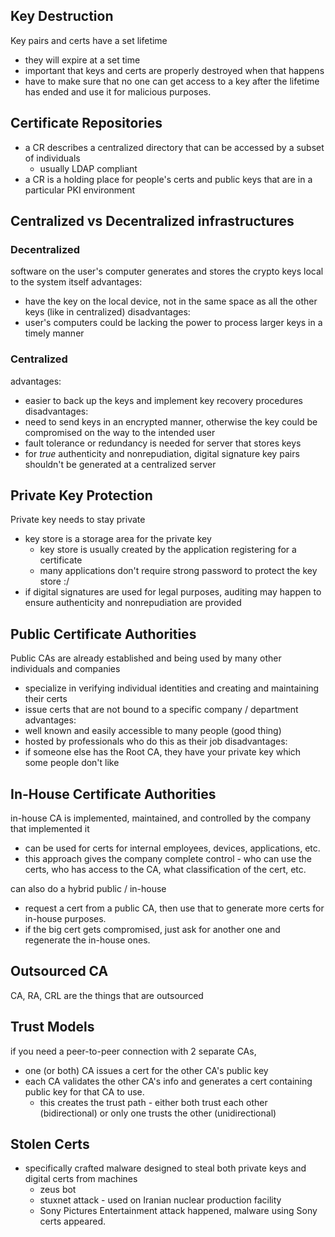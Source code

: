 ## Key Destruction
Key pairs and certs have a set lifetime
- they will expire at a set time
- important that keys and certs are properly destroyed when that happens
- have to make sure that no one can get access to a key after the lifetime has ended and use it for malicious purposes.

## Certificate Repositories
- a CR describes a centralized directory that can be accessed by a subset of individuals
	- usually LDAP compliant
- a CR is a holding place for people's certs and public keys that are in a particular PKI environment

## Centralized vs Decentralized infrastructures
### Decentralized
software on the user's computer generates and stores the crypto keys local to the system itself
advantages:
- have the key on the local device, not in the same space as all the other keys (like in centralized)
disadvantages:
- user's computers could be lacking the power to process larger keys in a timely manner
### Centralized
advantages: 
- easier to back up the keys and implement key recovery procedures
disadvantages:
- need to send keys in an encrypted manner, otherwise the key could be compromised on the way to the intended user
- fault tolerance or redundancy is needed for server that stores keys
- for *true* authenticity and nonrepudiation, digital signature key pairs shouldn't be generated at a centralized server
## Private Key Protection
Private key needs to stay private
- key store is a storage area for the private key
	- key store is usually created by the application registering for a certificate
	- many applications don't require strong password to protect the key store :/
- if digital signatures are used for legal purposes, auditing may happen to ensure authenticity and nonrepudiation are provided

## Public Certificate Authorities
Public CAs are already established and being used by many other individuals and companies
- specialize in verifying individual identities and creating and maintaining their certs
- issue certs that are not bound to a specific company / department
advantages:
- well known and easily accessible to many people (good thing)
- hosted by professionals who do this as their job
disadvantages:
- if someone else has the Root CA, they have your private key which some people don't like
## In-House Certificate Authorities
in-house CA is implemented, maintained, and controlled by the company that implemented it
- can be used for certs for internal employees, devices, applications, etc.
- this approach gives the company complete control - who can use the certs, who has access to the CA, what classification of the cert, etc.

can also do a hybrid public / in-house
- request a cert from a public CA, then use that to generate more certs for in-house purposes.
- if the big cert gets compromised, just ask for another one and regenerate the in-house ones.
## Outsourced CA
CA, RA, CRL are the things that are outsourced

## Trust Models
if you need a peer-to-peer connection with 2 separate CAs,
- one (or both) CA issues a cert for the other CA's public key
- each CA validates the other CA's info and generates a cert containing public key for that CA to use.
	- this creates the trust path - either both trust each other (bidirectional) or only one trusts the other (unidirectional)
## Stolen Certs
- specifically crafted malware designed to steal both private keys and digital certs from machines
	- zeus bot
	- stuxnet attack - used on Iranian nuclear production facility
	- Sony Pictures Entertainment attack happened, malware using Sony certs appeared.